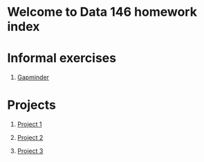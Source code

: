 # Welcome to Data 146 homework index

# Informal exercises
1. [Gapminder](gapminder.md)

# Projects
1. [Project 1](Project1.md)

2. [Project 2](Project2.md)

3. [Project 3](Project3.md)

